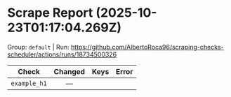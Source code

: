 # Scrape Report (2025-10-23T01:17:04.269Z)

Group: `default`  |  Run: https://github.com/AlbertoRoca96/scraping-checks-scheduler/actions/runs/18734500326

| Check | Changed | Keys | Error |
|---|:---:|:--|:--|
| `example_h1` | — |  |  |

